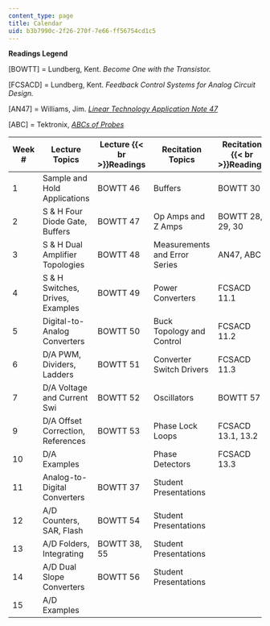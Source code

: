 ```yaml
---
content_type: page
title: Calendar
uid: b3b7990c-2f26-270f-7e66-ff56754cd1c5
---
```


**Readings Legend**

\[BOWTT\] = Lundberg, Kent. _Become One with the Transistor._

\[FCSACD\] = Lundberg, Kent. _Feedback Control Systems for Analog Circuit Design._

\[AN47\] = Williams, Jim. [_Linear Technology Application Note 47_](http://www.linear.com/index.jsp)

\[ABC\] = Tektronix, [_ABCs of Probes_](http://web.mit.edu/6.101/www/reference/ABCprobes_s.pdf)

| Week # | Lecture Topics | Lecture  {{< br >}}Readings | Recitation Topics | Recitation  {{< br >}}Readings | Assignments |
| --- | --- | --- | --- | --- | --- |
| 1 | Sample and Hold Applications | BOWTT 46 | Buffers | BOWTT 30 | Problem Set 1 |
| 2 | S & H Four Diode Gate, Buffers | BOWTT 47 | Op Amps and Z Amps | BOWTT 28, 29, 30 | Problem Set 2 |
| 3 | S & H Dual Amplifier Topologies | BOWTT 48 | Measurements and Error Series | AN47, ABC | Laboratory 1 |
| 4 | S & H Switches, Drives, Examples | BOWTT 49 | Power Converters | FCSACD 11.1 | Problem Set 3 |
| 5 | Digital-to-Analog Converters | BOWTT 50 | Buck Topology and Control | FCSACD 11.2 | Design Problem 1 |
| 6 | D/A PWM, Dividers, Ladders | BOWTT 51 | Converter Switch Drivers | FCSACD 11.3 | Problem Set 4 |
| 7 | D/A Voltage and Current Swi | BOWTT 52 | Oscillators | BOWTT 57 | &nbsp; |
| 9 | D/A Offset Correction, References | BOWTT 53 | Phase Lock Loops | FCSACD 13.1, 13.2 | Laboratory 2 |
| 10 | D/A Examples | &nbsp; | Phase Detectors | FCSACD 13.3 | Design Problem 2 |
| 11 | Analog-to-Digital Converters | BOWTT 37 | Student Presentations | &nbsp; | Problem Set 5 |
| 12 | A/D Counters, SAR, Flash | BOWTT 54 | Student Presentations | &nbsp; | Problem Set 6 |
| 13 | A/D Folders, Integrating | BOWTT 38, 55 | Student Presentations | &nbsp; | Laboratory 3 |
| 14 | A/D Dual Slope Converters | BOWTT 56 | Student Presentations | &nbsp; | Design Problem 3 |
| 15 | A/D Examples | &nbsp; |
